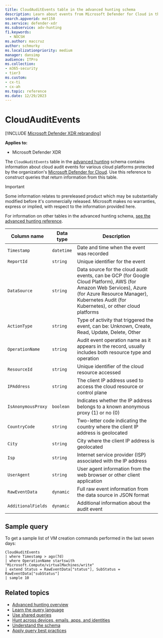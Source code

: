 ```yaml
---
title: CloudAuditEvents table in the advanced hunting schema
description: Learn about events from Microsoft Defender for Cloud in the CloudAuditEvents table of the advanced hunting schema
search.appverid: met150
ms.service: defender-xdr
ms.subservice: adv-hunting
f1.keywords:
  - NOCSH
ms.author: maccruz
author: schmurky
ms.localizationpriority: medium
manager: dansimp
audience: ITPro
ms.collection: 
- m365-security
- tier3
ms.custom: 
- cx-ti
- cx-ah
ms.topic: reference
ms.date: 12/29/2023
---
```


# CloudAuditEvents

[!INCLUDE [Microsoft Defender XDR rebranding](../includes/microsoft-defender.md)]

**Applies to:**
- Microsoft Defender XDR



The `CloudAuditEvents` table in the [advanced hunting](advanced-hunting-overview.md) schema contains information about cloud audit events for various cloud platforms protected by the organization's [Microsoft Defender for Cloud](/azure/defender-for-cloud/concept-integration-365#advanced-hunting-in-xdr). Use this reference to construct queries that return information from this table.

> [!IMPORTANT]
> Some information relates to prereleased product which may be substantially modified before it's commercially released. Microsoft makes no warranties, express or implied, with respect to the information provided here.

For information on other tables in the advanced hunting schema, [see the advanced hunting reference](advanced-hunting-schema-tables.md).

| Column name | Data type | Description |
|-------------|-----------|-------------|
| `Timestamp` | `datetime` | Date and time when the event was recorded |
| `ReportId` |	`string` | Unique identifier for the event |
| `DataSource` | `string` | Data source for the cloud audit events, can be GCP (for Google Cloud Platform), AWS (for Amazon Web Services), Azure (for Azure Resource Manager), Kubernetes Audit (for Kubernetes), or other cloud platforms |
| `ActionType` | `string` |	Type of activity that triggered the event, can be: Unknown, Create, Read, Update, Delete, Other |
| `OperationName` |	`string` | Audit event operation name as it appears in the record, usually includes both resource type and operation |
| `ResourceId` | `string` |	Unique identifier of the cloud resource accessed |
| `IPAddress` | `string` | The client IP address used to access the cloud resource or control plane |
| `IsAnonymousProxy` |`boolean` |	Indicates whether the IP address belongs to a known anonymous proxy (1) or no (0) |
| `CountryCode` | `string` | Two-letter code indicating the country where the client IP address is geolocated |
| `City` | `string` | City where the client IP address is geolocated |
| `Isp` | `string` | Internet service provider (ISP) associated with the IP address |
| `UserAgent` | `string` | User agent information from the web browser or other client application |
| `RawEventData` | `dynamic` | Full raw event information from the data source in JSON format |
| `AdditionalFields` |	`dynamic` |	Additional information about the audit event  |

## Sample query

To get a sample list of VM creation commands performed in the last seven days:

```kusto
CloudAuditEvents
| where Timestamp > ago(7d)
| where OperationName startswith "Microsoft.Compute/virtualMachines/write"
| extend Status = RawEventData["status"], SubStatus = RawEventData["subStatus"]
| sample 10
```

## Related topics

- [Advanced hunting overview](advanced-hunting-overview.md)
- [Learn the query language](advanced-hunting-query-language.md)
- [Use shared queries](advanced-hunting-shared-queries.md)
- [Hunt across devices, emails, apps, and identities](advanced-hunting-query-emails-devices.md)
- [Understand the schema](advanced-hunting-schema-tables.md)
- [Apply query best practices](advanced-hunting-best-practices.md)

